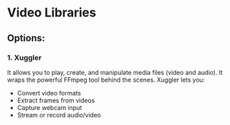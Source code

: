 # Video Libraries

## Options:

### 1. Xuggler
It allows you to play, create, and manipulate media files (video and audio). It wraps the powerful FFmpeg tool behind the scenes. Xuggler lets you:
- Convert video formats
- Extract frames from videos
- Capture webcam input
- Stream or record audio/video